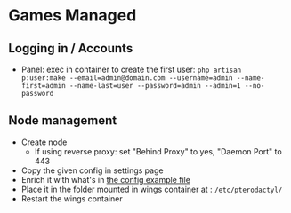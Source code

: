# Games Managed

## Logging in / Accounts

- Panel:
    exec in container to create the first user: `php artisan p:user:make --email=admin@domain.com --username=admin --name-first=admin --name-last=user --password=admin --admin=1 --no-password`

## Node management

- Create node
  - If using reverse proxy: set "Behind Proxy" to yes, "Daemon Port" to 443
- Copy the given config in settings page
- Enrich it with what's in [the config example file](config-example.yml)
- Place it in the folder mounted in wings container at : `/etc/pterodactyl/`
- Restart the wings container
